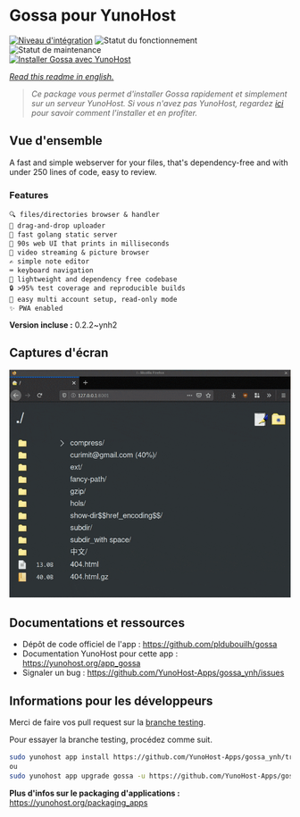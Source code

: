 <!--
N.B.: This README was automatically generated by https://github.com/YunoHost/apps/tree/master/tools/README-generator
It shall NOT be edited by hand.
-->

# Gossa pour YunoHost

[![Niveau d'intégration](https://dash.yunohost.org/integration/gossa.svg)](https://dash.yunohost.org/appci/app/gossa) ![Statut du fonctionnement](https://ci-apps.yunohost.org/ci/badges/gossa.status.svg) ![Statut de maintenance](https://ci-apps.yunohost.org/ci/badges/gossa.maintain.svg)  
[![Installer Gossa avec YunoHost](https://install-app.yunohost.org/install-with-yunohost.svg)](https://install-app.yunohost.org/?app=gossa)

*[Read this readme in english.](./README.md)*

> *Ce package vous permet d'installer Gossa rapidement et simplement sur un serveur YunoHost.
Si vous n'avez pas YunoHost, regardez [ici](https://yunohost.org/#/install) pour savoir comment l'installer et en profiter.*

## Vue d'ensemble

A fast and simple webserver for your files, that's dependency-free and with under 250 lines of code, easy to review.

### Features

    🔍 files/directories browser & handler
    📩 drag-and-drop uploader
    🥂 fast golang static server
    💾 90s web UI that prints in milliseconds
    📸 video streaming & picture browser
    ✍️ simple note editor
    ⌨️ keyboard navigation
    🚀 lightweight and dependency free codebase
    🔒 >95% test coverage and reproducible builds
    💑 easy multi account setup, read-only mode
    ✨ PWA enabled


**Version incluse :** 0.2.2~ynh2

## Captures d'écran

![Capture d'écran de Gossa](./doc/screenshots/screenshot.png)

## Documentations et ressources

* Dépôt de code officiel de l'app : <https://github.com/pldubouilh/gossa>
* Documentation YunoHost pour cette app : <https://yunohost.org/app_gossa>
* Signaler un bug : <https://github.com/YunoHost-Apps/gossa_ynh/issues>

## Informations pour les développeurs

Merci de faire vos pull request sur la [branche testing](https://github.com/YunoHost-Apps/gossa_ynh/tree/testing).

Pour essayer la branche testing, procédez comme suit.

``` bash
sudo yunohost app install https://github.com/YunoHost-Apps/gossa_ynh/tree/testing --debug
ou
sudo yunohost app upgrade gossa -u https://github.com/YunoHost-Apps/gossa_ynh/tree/testing --debug
```

**Plus d'infos sur le packaging d'applications :** <https://yunohost.org/packaging_apps>
